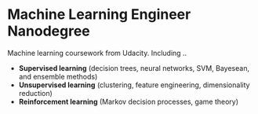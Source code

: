 # Machine Learning Engineer Nanodegree

Machine learning coursework from Udacity. Including ..

 - **Supervised learning** (decision trees, neural networks, SVM, Bayesean, and ensemble methods)
 - **Unsupervised learning** (clustering, feature engineering, dimensionality reduction)
 - **Reinforcement learning** (Markov decision processes, game theory)
 


